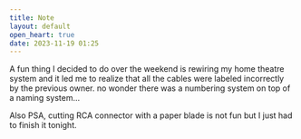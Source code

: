 ```yaml
---
title: Note
layout: default
open_heart: true
date: 2023-11-19 01:25
---
```


A fun thing I decided to do over the weekend is rewiring my home theatre system and it led me to realize that all the cables were labeled incorrectly by the previous owner. no wonder there was a numbering system on top of a naming system…

Also PSA, cutting RCA connector with a paper blade is not fun but I just had to finish it tonight.
